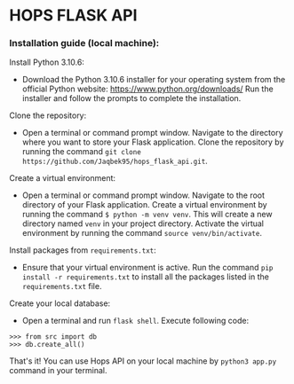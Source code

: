 # HOPS FLASK API

### Installation guide (local machine):

Install Python 3.10.6:

- Download the Python 3.10.6 installer for your operating system from the official Python website: https://www.python.org/downloads/
Run the installer and follow the prompts to complete the installation.

Clone the repository:

- Open a terminal or command prompt window.
Navigate to the directory where you want to store your Flask application.
Clone the repository by running the command `git clone https://github.com/Jaqbek95/hops_flask_api.git`.

Create a virtual environment:

- Open a terminal or command prompt window.
Navigate to the root directory of your Flask application.
Create a virtual environment by running the command `$ python -m venv venv`. This will create a new directory named `venv` in your project directory.
Activate the virtual environment by running the command `source venv/bin/activate`.

Install packages from `requirements.txt`:

- Ensure that your virtual environment is active.
Run the command `pip install -r requirements.txt` to install all the packages listed in the `requirements.txt` file.

Create your local database:

- Open a terminal and run `flask shell`. Execute following code: 
```
>>> from src import db
>>> db.create_all()
 ```

That's it! You can use Hops API on your local machine by `python3 app.py` command in your terminal.